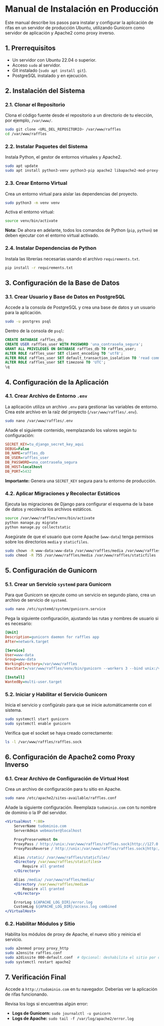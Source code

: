 # Manual de Instalación en Producción

Este manual describe los pasos para instalar y configurar la aplicación de rifas en un servidor de producción Ubuntu, utilizando Gunicorn como servidor de aplicación y Apache2 como proxy inverso.

## 1. Prerrequisitos

- Un servidor con Ubuntu 22.04 o superior.
- Acceso `sudo` al servidor.
- Git instalado (`sudo apt install git`).
- PostgreSQL instalado y en ejecución.

## 2. Instalación del Sistema

### 2.1. Clonar el Repositorio

Clona el código fuente desde el repositorio a un directorio de tu elección, por ejemplo, `/var/www/`.

```bash
sudo git clone <URL_DEL_REPOSITORIO> /var/www/raffles
cd /var/www/raffles
```

### 2.2. Instalar Paquetes del Sistema

Instala Python, el gestor de entornos virtuales y Apache2.

```bash
sudo apt update
sudo apt install python3-venv python3-pip apache2 libapache2-mod-proxy-html libxml2-dev
```

### 2.3. Crear Entorno Virtual

Crea un entorno virtual para aislar las dependencias del proyecto.

```bash
sudo python3 -m venv venv
```

Activa el entorno virtual:

```bash
source venv/bin/activate
```

**Nota:** De ahora en adelante, todos los comandos de Python (`pip`, `python`) se deben ejecutar con el entorno virtual activado.

### 2.4. Instalar Dependencias de Python

Instala las librerías necesarias usando el archivo `requirements.txt`.

```bash
pip install -r requirements.txt
```

## 3. Configuración de la Base de Datos

### 3.1. Crear Usuario y Base de Datos en PostgreSQL

Accede a la consola de PostgreSQL y crea una base de datos y un usuario para la aplicación.

```bash
sudo -u postgres psql
```

Dentro de la consola de `psql`:

```sql
CREATE DATABASE raffles_db;
CREATE USER raffles_user WITH PASSWORD 'una_contraseña_segura';
GRANT ALL PRIVILEGES ON DATABASE raffles_db TO raffles_user;
ALTER ROLE raffles_user SET client_encoding TO 'utf8';
ALTER ROLE raffles_user SET default_transaction_isolation TO 'read committed';
ALTER ROLE raffles_user SET timezone TO 'UTC';
\q
```

## 4. Configuración de la Aplicación

### 4.1. Crear Archivo de Entorno `.env`

La aplicación utiliza un archivo `.env` para gestionar las variables de entorno. Crea este archivo en la raíz del proyecto (`/var/www/raffles/.env`).

```bash
sudo nano /var/www/raffles/.env
```

Añade el siguiente contenido, reemplazando los valores según tu configuración:

```ini
SECRET_KEY=tu_django_secret_key_aqui
DEBUG=False
DB_NAME=raffles_db
DB_USER=raffles_user
DB_PASSWORD=una_contraseña_segura
DB_HOST=localhost
DB_PORT=5432
```

**Importante:** Genera una `SECRET_KEY` segura para tu entorno de producción.

### 4.2. Aplicar Migraciones y Recolectar Estáticos

Ejecuta las migraciones de Django para configurar el esquema de la base de datos y recolecta los archivos estáticos.

```bash
source /var/www/raffles/venv/bin/activate
python manage.py migrate
python manage.py collectstatic
```

Asegúrate de que el usuario que corre Apache (`www-data`) tenga permisos sobre los directorios `media` y `staticfiles`.

```bash
sudo chown -R www-data:www-data /var/www/raffles/media /var/www/raffles/staticfiles
sudo chmod -R 755 /var/www/raffles/media /var/www/raffles/staticfiles
```

## 5. Configuración de Gunicorn

### 5.1. Crear un Servicio `systemd` para Gunicorn

Para que Gunicorn se ejecute como un servicio en segundo plano, crea un archivo de servicio de `systemd`.

```bash
sudo nano /etc/systemd/system/gunicorn.service
```

Pega la siguiente configuración, ajustando las rutas y nombres de usuario si es necesario:

```ini
[Unit]
Description=gunicorn daemon for raffles app
After=network.target

[Service]
User=www-data
Group=www-data
WorkingDirectory=/var/www/raffles
ExecStart=/var/www/raffles/venv/bin/gunicorn --workers 3 --bind unix:/var/www/raffles/raffles.sock config.wsgi:application

[Install]
WantedBy=multi-user.target
```

### 5.2. Iniciar y Habilitar el Servicio Gunicorn

Inicia el servicio y configúralo para que se inicie automáticamente con el sistema.

```bash
sudo systemctl start gunicorn
sudo systemctl enable gunicorn
```

Verifica que el socket se haya creado correctamente:

```bash
ls -l /var/www/raffles/raffles.sock
```

## 6. Configuración de Apache2 como Proxy Inverso

### 6.1. Crear Archivo de Configuración de Virtual Host

Crea un archivo de configuración para tu sitio en Apache.

```bash
sudo nano /etc/apache2/sites-available/raffles.conf
```

Añade la siguiente configuración. Reemplaza `tudominio.com` con tu nombre de dominio o la IP del servidor.

```apache
<VirtualHost *:80>
    ServerName tudominio.com
    ServerAdmin webmaster@localhost

    ProxyPreserveHost On
    ProxyPass / http://unix:/var/www/raffles/raffles.sock|http://127.0.0.1/
    ProxyPassReverse / http://unix:/var/www/raffles/raffles.sock|http://127.0.0.1/

    Alias /static/ /var/www/raffles/staticfiles/
    <Directory /var/www/raffles/staticfiles>
        Require all granted
    </Directory>

    Alias /media/ /var/www/raffles/media/
    <Directory /var/www/raffles/media>
        Require all granted
    </Directory>

    ErrorLog ${APACHE_LOG_DIR}/error.log
    CustomLog ${APACHE_LOG_DIR}/access.log combined
</VirtualHost>
```

### 6.2. Habilitar Módulos y Sitio

Habilita los módulos de proxy de Apache, el nuevo sitio y reinicia el servicio.

```bash
sudo a2enmod proxy proxy_http
sudo a2ensite raffles.conf
sudo a2dissite 000-default.conf  # Opcional: deshabilita el sitio por defecto
sudo systemctl restart apache2
```

## 7. Verificación Final

Accede a `http://tudominio.com` en tu navegador. Deberías ver la aplicación de rifas funcionando.

Revisa los logs si encuentras algún error:
- **Logs de Gunicorn:** `sudo journalctl -u gunicorn`
- **Logs de Apache:** `sudo tail -f /var/log/apache2/error.log`
